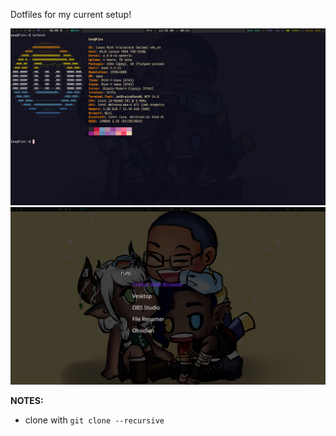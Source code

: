 Dotfiles for my current setup!

![Main Look](assets/terminal.png)
![D Menu](assets/tofi.png)


**NOTES:** 
- clone with ```git clone --recursive```



